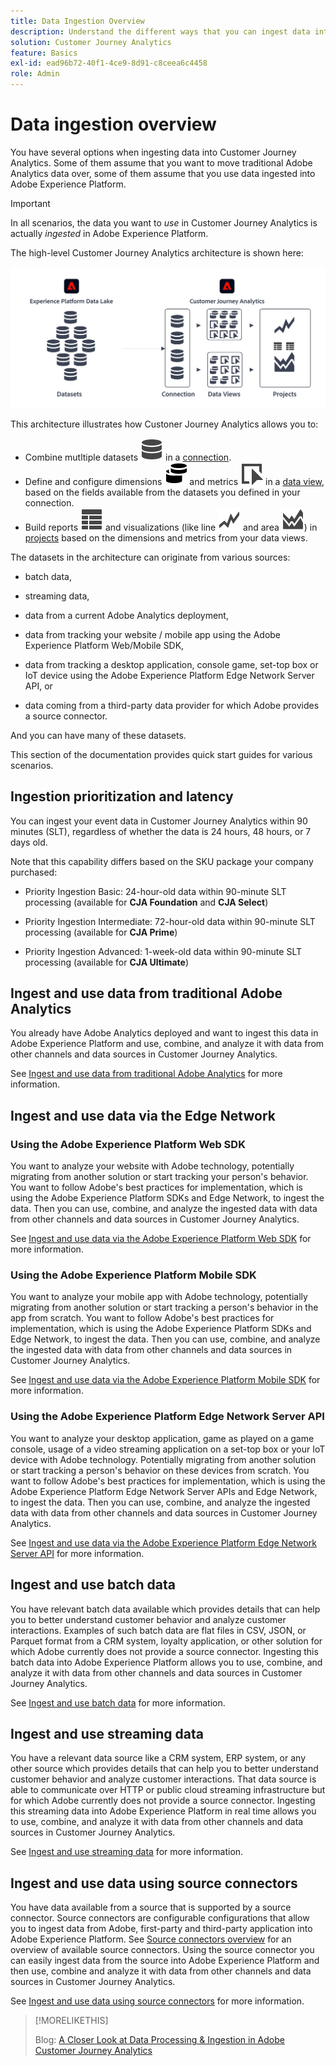 ```yaml
---
title: Data Ingestion Overview
description: Understand the different ways that you can ingest data into Customer Journey Analytics
solution: Customer Journey Analytics
feature: Basics
exl-id: ead96b72-40f1-4ce9-8d91-c8ceea6c4458
role: Admin
---
```

# Data ingestion overview

You have several options when ingesting data into Customer Journey Analytics. Some of them assume that you want to move traditional Adobe Analytics data over, some of them assume that you use data ingested into Adobe Experience Platform.

>[!IMPORTANT]
>
>In all scenarios, the data you want to _use_ in Customer Journey Analytics is actually _ingested_ in Adobe Experience Platform.


The high-level Customer Journey Analytics architecture is shown here:

![Customer Journey Analytics architecture](/help/getting-started/assets/cja-overview.svg)

This architecture illustrates how Custoner Journey Analytics allows you to:

* Combine mutltiple datasets ![Data](/help/assets/icons/Data.svg) in a [connection](/help/connections/overview.md).
* Define and configure dimensions ![Dimensions](/help/assets/icons/Dimensions.svg) and metrics ![Event](/help/assets/icons/Event.svg) in a [data view](/help/data-views/data-views.md), based on the fields available from the datasets you defined in your connection.
* Build reports ![ViewTable](/help/assets/icons/ViewTable.svg) and visualizations (like line ![Line](/help/assets/icons/GraphTrend.svg) and area ![Area](/help/assets/icons/GraphAreaStacked.svg)) in [projects](/help/analysis-workspace/home.md) based on the dimensions and metrics from your data views.

The datasets in the architecture can originate from various sources: 

* batch data, 

* streaming data, 

* data from a current Adobe Analytics deployment, 

* data from tracking your website / mobile app using the Adobe Experience Platform Web/Mobile SDK,

* data from tracking a desktop application, console game, set-top box or IoT device using the Adobe Experience Platform Edge Network Server API, or

* data coming from a third-party data provider for which Adobe provides a source connector. 

And you can have many of these datasets.

This section of the documentation provides quick start guides for various scenarios.

## Ingestion prioritization and latency

You can ingest your event data in Customer Journey Analytics within 90 minutes (SLT), regardless of whether the data is 24 hours, 48 hours, or 7 days old. 

Note that this capability differs based on the SKU package your company purchased:

* Priority Ingestion Basic: 24-hour-old data within 90-minute SLT processing (available for **CJA Foundation** and **CJA Select**)

* Priority Ingestion Intermediate: 72-hour-old data within 90-minute SLT processing (available for **CJA Prime**)

* Priority Ingestion Advanced: 1-week-old data within 90-minute SLT processing (available for **CJA Ultimate**)

## Ingest and use data from traditional Adobe Analytics

You already have Adobe Analytics deployed and want to ingest this data in Adobe Experience Platform and use, combine, and analyze it with data from other channels and data sources in Customer Journey Analytics.

See [Ingest and use data from traditional Adobe Analytics](./analytics.md) for more information.


## Ingest and use data via the Edge Network 

### Using the Adobe Experience Platform Web SDK

You want to analyze your website with Adobe technology, potentially migrating from another solution or start tracking your person's behavior. You want to follow Adobe's best practices for implementation, which is using the Adobe Experience Platform SDKs and Edge Network, to ingest the data. Then you can use, combine, and analyze the ingested data with data from other channels and data sources in Customer Journey Analytics.

See [Ingest and use data via the Adobe Experience Platform Web SDK](./aepwebsdk.md) for more information.

### Using the Adobe Experience Platform Mobile SDK

You want to analyze your mobile app with Adobe technology, potentially migrating from another solution or start tracking a person's behavior in the app from scratch. You want to follow Adobe's best practices for implementation, which is using the Adobe Experience Platform SDKs and Edge Network, to ingest the data. Then you can use, combine, and analyze the ingested data with data from other channels and data sources in Customer Journey Analytics.

See [Ingest and use data via the Adobe Experience Platform Mobile SDK](./aepmobilesdk.md) for more information.

### Using the Adobe Experience Platform Edge Network Server API

You want to analyze your desktop application, game as played on a game console, usage of a video streaming application on a set-top box or your IoT device with Adobe technology. Potentially migrating from another solution or start tracking a person's behavior on these devices from scratch. You want to follow Adobe's best practices for implementation, which is using the Adobe Experience Platform Edge Network Server APIs and Edge Network, to ingest the data. Then you can use, combine, and analyze the ingested data with data from other channels and data sources in Customer Journey Analytics.

See [Ingest and use data via the Adobe Experience Platform Edge Network Server API](./serverapi.md) for more information.

## Ingest and use batch data

You have relevant batch data available which provides details that can help you to better understand customer behavior and analyze customer interactions. Examples of such batch data are flat files in CSV, JSON, or Parquet format from a CRM system, loyalty application, or other solution for which Adobe currently does not provide a source connector. Ingesting this batch data into Adobe Experience Platform allows you to use, combine, and analyze it with data from other channels and data sources in Customer Journey Analytics.

See [Ingest and use batch data](./batch.md) for more information.

## Ingest and use streaming data

You have a relevant data source like a CRM system, ERP system, or any other source which provides details that can help you to better understand customer behavior and analyze customer interactions. That data source is able to communicate over HTTP or public cloud streaming infrastructure but for which Adobe currently does not provide a source connector. Ingesting this streaming data into Adobe Experience Platform in real time allows you to use, combine, and analyze it with data from other channels and data sources in Customer Journey Analytics.

See [Ingest and use streaming data](./streaming.md) for more information.

## Ingest and use data using source connectors

You have data available from a source that is supported by a source connector. Source connectors are configurable configurations that allow you to ingest data from Adobe, first-party and third-party application into Adobe Experience Platform. See [Source connectors overview](https://experienceleague.adobe.com/docs/experience-platform/sources/home.html) for an overview of available source connectors. Using the source connector you can easily ingest data from the source into Adobe Experience Platform and then use, combine and analyze it with data from other channels and data sources in Customer Journey Analytics.

See [Ingest and use data using source connectors](./sources.md) for more information.

>[!MORELIKETHIS]
>
>Blog: [A Closer Look at Data Processing & Ingestion in Adobe Customer Journey Analytics](https://experienceleaguecommunities.adobe.com/t5/adobe-analytics-blogs/a-closer-look-at-data-processing-amp-ingestion-in-adobe-customer/ba-p/665091)

